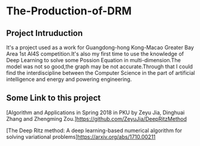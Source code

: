# The-Production-of-DRM
## Project Intruduction
It's a project used as a work for Guangdong-hong Kong-Macao Greater Bay Area 1st AI4S competition.It's also my first time to use the knowledge of Deep Learning to solve some Possion Equation in multi-dimension.The model was not so good,the graph may be not accurate.Through that I could find the interdiscipline between the Computer Science in the part of artificial intelligence and energy and powering engineering.
## Some Link to this project
[Algorithm and Applications in Spring 2018 in PKU by Zeyu Jia, Dinghuai Zhang and Zhengming Zou.]<https://github.com/ZeyuJia/DeepRitzMethod>

[The Deep Ritz method: A deep learning-based numerical algorithm for solving variational problems]<https://arxiv.org/abs/1710.00211>
